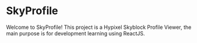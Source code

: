 # SkyProfile
Welcome to SkyProfile!
This project is a Hypixel Skyblock Profile Viewer, the main purpose is for development learning using ReactJS.


